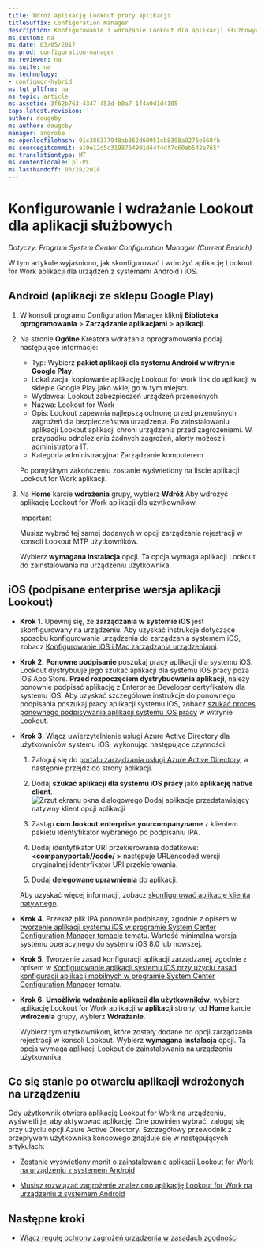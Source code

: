 ```yaml
---
title: Wdróż aplikację Lookout pracy aplikacji
titleSuffix: Configuration Manager
description: Konfigurowanie i wdrażanie Lookout dla aplikacji służbowych.
ms.custom: na
ms.date: 03/05/2017
ms.prod: configuration-manager
ms.reviewer: na
ms.suite: na
ms.technology:
- configmgr-hybrid
ms.tgt_pltfrm: na
ms.topic: article
ms.assetid: 3f62b763-4347-453d-b0a7-1f4a0d1d4105
caps.latest.revision: ''
author: dougeby
ms.author: dougeby
manager: angrobe
ms.openlocfilehash: 01c388377948ab362d60951cb8398a9276e668fb
ms.sourcegitcommit: a19e12d5c3198764901d44f4df7c60eb542e765f
ms.translationtype: MT
ms.contentlocale: pl-PL
ms.lasthandoff: 03/28/2018
---
```

# <a name="configure-and-deploy-lookout-for-work-apps"></a>Konfigurowanie i wdrażanie Lookout dla aplikacji służbowych

*Dotyczy: Program System Center Configuration Manager (Current Branch)*

W tym artykule wyjaśniono, jak skonfigurować i wdrożyć aplikację Lookout for Work aplikacji dla urządzeń z systemami Android i iOS.

## <a name="android-google-play-store-app"></a>Android (aplikacji ze sklepu Google Play)
1.  W konsoli programu Configuration Manager kliknij **Biblioteka oprogramowania** > **Zarządzanie aplikacjami** > **aplikacji**.

2.  Na stronie **Ogólne** Kreatora wdrażania oprogramowania podaj następujące informacje:  
    - Typ: Wybierz **pakiet aplikacji dla systemu Android w witrynie Google Play**.
    - Lokalizacja: kopiowanie aplikację Lookout for work link do aplikacji w sklepie Google Play jako wklej go w tym miejscu
    - Wydawca: Lookout zabezpieczeń urządzeń przenośnych
    - Nazwa: Lookout for Work
    - Opis: Lookout zapewnia najlepszą ochronę przed przenośnych zagrożeń dla bezpieczeństwa urządzenia. Po zainstalowaniu aplikacji Lookout aplikacji chroni urządzenia przed zagrożeniami. W przypadku odnalezienia żadnych zagrożeń, alerty możesz i administratora IT.
    - Kategoria administracyjna: Zarządzanie komputerem  

    Po pomyślnym zakończeniu zostanie wyświetlony na liście aplikacji Lookout for Work aplikacji.

3.  Na **Home** karcie **wdrożenia** grupy, wybierz **Wdróż** Aby wdrożyć aplikację Lookout for Work aplikacji dla użytkowników.   
    >[!IMPORTANT]  
    >Musisz wybrać tej samej dodanych w opcji zarządzania rejestracji w konsoli Lookout MTP użytkowników.  

    Wybierz **wymagana instalacja** opcji. Ta opcja wymaga aplikacji Lookout do zainstalowania na urządzeniu użytkownika.  



## <a name="ios-enterprise-signed-version-of-lookout-app"></a>iOS (podpisane enterprise wersja aplikacji Lookout)

- **Krok 1.** Upewnij się, że **zarządzania w systemie iOS** jest skonfigurowany na urządzeniu. Aby uzyskać instrukcje dotyczące sposobu konfigurowania urządzenia do zarządzania systemem iOS, zobacz [Konfigurowanie iOS i Mac zarządzania urządzeniami](/sccm/mdm/deploy-use/enroll-hybrid-ios-mac).

- **Krok 2.** **Ponowne podpisanie** poszukaj pracy aplikacji dla systemu iOS. Lookout dystrybuuje jego szukać aplikacji dla systemu iOS pracy poza iOS App Store. **Przed rozpoczęciem dystrybuowania aplikacji**, należy ponownie podpisać aplikację z Enterprise Developer certyfikatów dla systemu iOS. Aby uzyskać szczegółowe instrukcje do ponownego podpisania poszukaj pracy aplikacji systemu iOS, zobacz [szukać proces ponownego podpisywania aplikacji systemu iOS pracy](https://personal.support.lookout.com/hc/articles/114094038714) w witrynie Lookout.


- **Krok 3.** Włącz uwierzytelnianie usługi Azure Active Directory dla użytkowników systemu iOS, wykonując następujące czynności:
  1.  Zaloguj się do [portalu zarządzania usługi Azure Active Directory](https:/portal.azure.com), a następnie przejdź do strony aplikacji.
  2.  Dodaj **szukać aplikacji dla systemu iOS pracy** jako **aplikację native client**.
  ![Zrzut ekranu okna dialogowego Dodaj aplikacje przedstawiający natywny klient opcji aplikacji](media/aad-add-app.png)

  3. Zastąp **com.lookout.enterprise.yourcompanyname** z klientem pakietu identyfikator wybranego po podpisaniu IPA.
  4.  Dodaj identyfikator URI przekierowania dodatkowe:  **&lt;companyportal://code/ >** następuje URLencoded wersji oryginalnej identyfikator URI przekierowania.
  5.  Dodaj **delegowane uprawnienia** do aplikacji.

  Aby uzyskać więcej informacji, zobacz [skonfigurować aplikację klienta natywnego](/azure/app-service/app-service-mobile-how-to-configure-active-directory-authentication#optional-configure-a-native-client-application).


- **Krok 4.** Przekaż plik IPA ponownie podpisany, zgodnie z opisem w [tworzenie aplikacji systemu iOS w programie System Center Configuration Manager temacie](/sccm/apps/get-started/creating-ios-applications) tematu. Wartość minimalna wersja systemu operacyjnego do systemu iOS 8.0 lub nowszej.


- **Krok 5.** Tworzenie zasad konfiguracji aplikacji zarządzanej, zgodnie z opisem w [Konfigurowanie aplikacji systemu iOS przy użyciu zasad konfiguracji aplikacji mobilnych w programie System Center Configuration Manager](/sccm/apps/deploy-use/configure-ios-apps-with-app-configuration-policies) tematu.


- **Krok 6.** **Umożliwia wdrażanie aplikacji dla użytkowników**, wybierz aplikację Lookout for Work aplikacji w **aplikacji** strony, od **Home** karcie **wdrożenia** grupy, wybierz  **Wdrażanie**.

  Wybierz tym użytkownikom, które zostały dodane do opcji zarządzania rejestracji w konsoli Lookout. Wybierz **wymagana instalacja** opcji. Ta opcja wymaga aplikacji Lookout do zainstalowania na urządzeniu użytkownika.



## <a name="what-happens-when-the-deployed-app-is-opened-on-the-device"></a>Co się stanie po otwarciu aplikacji wdrożonych na urządzeniu

Gdy użytkownik otwiera aplikację Lookout for Work na urządzeniu, wyświetli je, aby aktywować aplikację. One powinien wybrać, zaloguj się przy użyciu opcji Azure Active Directory. Szczegółowy przewodnik z przepływem użytkownika końcowego znajduje się w następujących artykułach:

- [Zostanie wyświetlony monit o zainstalowanie aplikacji Lookout for Work na urządzeniu z systemem Android](/intune-user-help/you-are-prompted-to-install-lookout-for-work-android)

- [Musisz rozwiązać zagrożenie znaleziono aplikację Lookout for Work na urządzeniu z systemem Android](/intune-user-help/you-need-to-resolve-a-threat-found-by-lookout-for-work-android)



## <a name="next-steps"></a>Następne kroki
- [Włącz regułę ochrony zagrożeń urządzenia w zasadach zgodności](enable-device-threat-protection-rule-compliance-policy.md)
